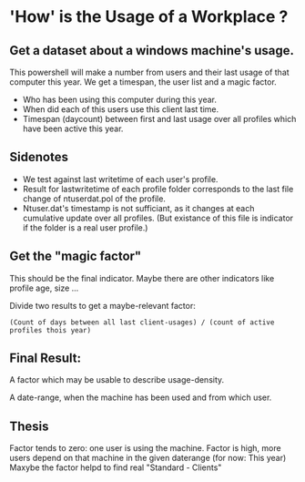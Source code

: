 
# 'How' is the Usage of a Workplace ?
## Get a dataset about a windows machine's usage.

This powershell will make a number from users and their last usage of that computer this year. We get a timespan, the user list and a magic factor. 

- Who has been using this computer during this year. 
- When did each of this users use this client last time. 
- Timespan (daycount) between first and last usage over all profiles which have been active this year.

## Sidenotes
- We test against last writetime of each user's profile. 
- Result for lastwritetime of each profile folder corresponds to the last file change of ntuserdat.pol of the profile.
- Ntuser.dat's timestamp is not sufficiant, as it changes at each cumulative update over all profiles. (But existance of this file is indicator if the folder is a real user profile.)

## Get the "magic factor"
This should be the final indicator. Maybe there are other indicators like profile age, size ... 

Divide two results to get a maybe-relevant factor:
```
(Count of days between all last client-usages) / (count of active profiles thois year)
```
## Final Result:

A factor which may be usable to describe usage-density.

A date-range, when the machine has been used and from which user.

## Thesis
Factor tends to zero: one user is using the machine. 
Factor is high, more users depend on that machine in the given daterange (for now: This year)
Maxybe the factor helpd to find real "Standard - Clients"